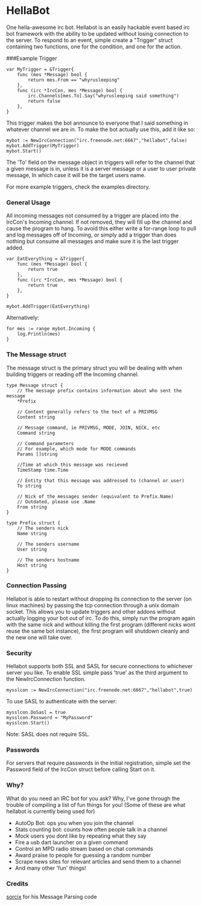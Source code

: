 # HellaBot

One hella-awesome irc bot. Hellabot is an easily hackable event based irc bot
framework with the ability to be updated without losing connection to the
server. To respond to an event, simple create a "Trigger" struct containing
two functions, one for the condition, and one for the action.

###Example Trigger

	var MyTrigger = &Trigger{
		func (mes *Message) bool {
			return mes.From == "whyrusleeping"
		},
		func (irc *IrcCon, mes *Message) bool {
			irc.Channels[mes.To].Say("whyrusleeping said something")
			return false
		},
	}

This trigger makes the bot announce to everyone that I said something
in whatever channel we are in. To make the bot actually use this,
add it like so:

	mybot := NewIrcConnection("irc.freenode.net:6667","hellabot",false)
	mybot.AddTrigger(MyTrigger)
	mybot.Start()

The 'To' field on the message object in triggers will refer to the channel that
a given message is in, unless it is a server message or a user to user private
message, In which case it will be the target users name.

For more example triggers, check the examples directory.

### General Usage
All incoming messages not consumed by a trigger are placed into the IrcCon's
Incoming channel. If not removed, they will fill up the channel and cause the
program to hang. To avoid this either write a for-range loop to pull and log
messages off of Incoming, or simply add a trigger than does nothing but consume
all messages and make sure it is the last trigger added.

	var EatEverything = &Trigger{
		func (mes *Message) bool {
			return true
		},
		func (irc *IrcCon, mes *Message) bool {
			return true
		},
	}

	mybot.AddTrigger(EatEverything)

Alternatively:

	for mes := range mybot.Incoming {
		log.Println(mes)
	}

### The Message struct

The message struct is the primary struct you will be dealing with when building
triggers or reading off the Incoming channel.

	type Message struct {
		// The message prefix contains information about who sent the message
		*Prefix

		// Content generally refers to the text of a PRIVMSG
		Content string

		// Message command, ie PRIVMSG, MODE, JOIN, NICK, etc
		Command string

		// Command parameters
		// For example, which mode for MODE commands
		Params []string

		//Time at which this message was recieved
		TimeStamp time.Time

		// Entity that this message was addressed to (channel or user)
		To string

		// Nick of the messages sender (equivalent to Prefix.Name)
		// Outdated, please use .Name
		From string
	}

	type Prefix struct {
		// The senders nick
		Name string

		// The senders username
		User string

		// The senders hostname
		Host string
	}



### Connection Passing

Hellabot is able to restart without dropping its connection to the server
(on linux machines) by passing the tcp connection through a unix domain socket.
This allows you to update triggers and other addons without actually logging
your bot out of irc. To do this, simply run the program again with the same nick 
and without killing the first program (different nicks wont reuse the same bot
instance), the first program will shutdown cleanly and the new one will take
over.

### Security

Hellabot supports both SSL and SASL for secure connections to whichever server
you like. To enable SSL simple pass 'true' as the third argument to the
NewIrcConnection function.

	mysslcon := NewIrcConnection("irc.freenode.net:6667","hellabot",true)

To use SASL to authenticate with the server:

	mysslcon.DoSasl = true
	mysslcon.Password = "MyPassword"
	mysslcon.Start()

Note: SASL does not require SSL.

### Passwords

For servers that require passwords in the initial registration, simple set
the Password field of the IrcCon struct before calling Start on it.

### Why?

What do you need an IRC bot for you ask? Why, I've gone through the trouble of
compiling a list of fun things for you! (Some of these are what hellabot is
currently being used for)

- AutoOp Bot: ops you when you join the channel
- Stats counting bot: counts how often people talk in a channel
- Mock users you dont like by repeating what they say
- Fire a usb dart launcher on a given command
- Control an MPD radio stream based on chat commands
- Award praise to people for guessing a random number
- Scrape news sites for relevant articles and send them to a channel
- And many other 'fun' things!

### Credits

[sorcix](http://github.com/sorcix) for his Message Parsing code
